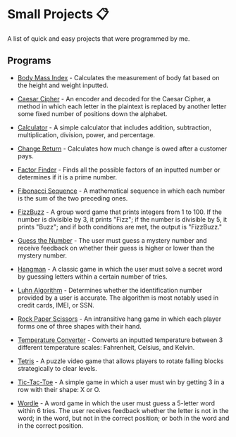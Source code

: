 # Small Projects 📋
A list of quick and easy projects that were programmed by me.

## Programs
- [Body Mass Index](./programs/Body%20Mass%20Index/bodyMassIndex.cpp) - Calculates the measurement of body fat based on the height and weight inputted.

- [Caesar Cipher](./programs/Caesar%20Cipher/CaesarCipher.cpp) - An encoder and decoded for the Caesar Cipher, a method in which each letter in the plaintext is replaced by another letter some fixed number of positions down the alphabet.

- [Calculator](./programs/Calculator/Calculator.cpp) - A simple calculator that includes addition, subtraction, multiplication, division, power, and percentage.

- [Change Return](./programs/Change%20Return/ChangeReturn.cpp) - Calculates how much change is owed after a customer pays.

- [Factor Finder](./programs/Factor%20Finder/FactorFinder.cpp) - Finds all the possible factors of an inputted number or determines if it is a prime number.

- [Fibonacci Sequence](./programs/Fibonacci%20Sequence/FibonacciSequence.cpp) - A mathematical sequence in which each number is the sum of the two preceding ones.

- [FizzBuzz](./programs/Fizz%20Buzz/FizzBuzz.cpp) - A group word game that prints integers from 1 to 100. If the number is divisible by 3, it prints "Fizz"; if the number is divisible by 5, it prints "Buzz"; and if both conditions are met, the output is "FizzBuzz."

- [Guess the Number](./programs/Guess%20the%20Number/GuessTheNumber.cpp) - The user must guess a mystery number and receive feedback on whether their guess is higher or lower than the mystery number.

- [Hangman](./programs/Hangman/Hangman.cpp) - A classic game in which the user must solve a secret word by guessing letters within a certain number of tries.

- [Luhn Algorithm](./programs/Luhn%20Algorithm/LuhnAlgorithm.cpp) - Determines whether the identification number provided by a user is accurate. The algorithm is most notably used in credit cards, IMEI, or SSN.

- [Rock Paper Scissors](./programs/Rock%20Paper%20Scissors/RockPaperScissors.cpp) - An intransitive hang game in which each player forms one of three shapes with their hand.

- [Temperature Converter](./programs/Temperature%20Converter/TemperatureConverter.cpp) - Converts an inputted temperature between 3 different temperature scales: Fahrenheit, Celsius, and Kelvin.

- [Tetris](./programs/Tetris/Tetris.cpp) - A puzzle video game that allows players to rotate falling blocks strategically to clear levels.

- [Tic-Tac-Toe](./programs/Tic-Tac-Toe/TicTacToe.cpp) - A simple game in which a user must win by getting 3 in a row with their shape: X or O.

- [Wordle](./programs/Wordle/Wordle.cpp) - A word game in which the user must guess a 5-letter word within 6 tries. The user receives feedback whether the letter is not in the word; in the word, but not in the correct position; or both in the word and in the correct position.
